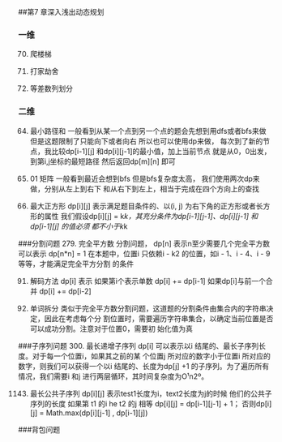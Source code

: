 ##第7 章深入浅出动态规划

### 一维
70. 爬楼梯

198. 打家劫舍

413. 等差数列划分

### 二维
64. 最小路径和
    一般看到从某一个点到另一个点的题会先想到用dfs或者bfs来做
    但是这题限制了只能向下或者向右
    所以也可以使用dp来做，
    每次到了新的节点，我比较dp[i-1][j] 和dp[i][j-1]的最小值，加上当前节点
    就是从0，0出发，到第i,j坐标的最短路径
    然后返回dp[m][n] 即可

542. 01 矩阵
     一般看到最近会想到bfs
     但是bfs复杂度太高，
     我们使用两次dp来做，分别从左上到右下
     和从右下到左上，相当于完成在四个方向上的查找

221. 最大正方形
     dp[i][j] 表示满足题目条件的、以(i, j) 为右下角的正方形或者长方形的属性
     我们假设dp[i][j] = k*k，其充分条件为dp[i-1][j-1]、dp[i][j-1] 和dp[i-1][j] 的值必须
     都不小于k*k
     
###分割问题
279. 完全平方数
     分割问题，
     dp[n] 表示n至少需要几个完全平方数可以表示
     dp[n*n] = 1
     在本题中，位置i 只依赖i - k2 的位置，如i - 1、i - 4、i - 9 等等，才能满足完全平方分割
     的条件

91. 解码方法
    dp[i] 表示
    如果第i个表示单数 dp[i] += dp[i-1]
    如果dp[i]与前一个合并 dp[i] += dp[i-2]

139. 单词拆分
     类似于完全平方数分割问题，这道题的分割条件由集合内的字符串决定，因此在考虑每个分
     割位置时，需要遍历字符串集合，以确定当前位置是否可以成功分割。注意对于位置0，需要初
     始化值为真
     
###子序列问题
300. 最长递增子序列
     dp[i] 可以表示以i 结尾的、最长子序列长度。对于每一个位置i，如果其之前的某
     个位置j 所对应的数字小于位置i 所对应的数字，则我们可以获得一个以i 结尾的、长度为dp[j]
     +1 的子序列。为了遍历所有情况，我们需要i 和j 进行两层循环，其时间复杂度为O¹n2º。

1143. 最长公共子序列
      dp[i][j] 表示test1长度为i，text2长度为j的时候 他们的公共子序列的长度
      如果第 t1 的i he t2 的j 相等 dp[i][j] = dp[i-1][j-1] + 1；
      否则dp[i][j] = Math.max(dp[i][j-1] , dp[i-1][j])
      
###背包问题

